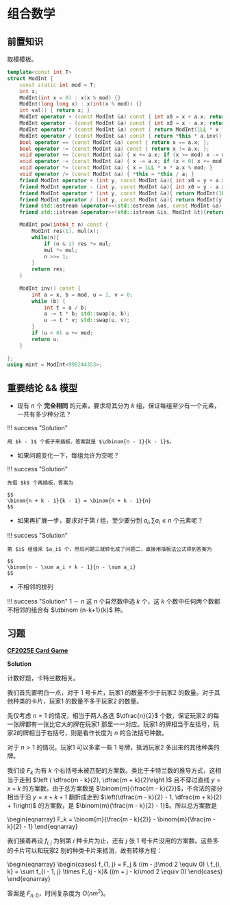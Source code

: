 # 组合数学

## 前置知识

取模模板。

```cpp
template<const int T>
struct ModInt {
    const static int mod = T;
    int x;
    ModInt(int x = 0) : x(x % mod) {}
    ModInt(long long x) : x(int(x % mod)) {} 
    int val() { return x; }
    ModInt operator + (const ModInt &a) const { int x0 = x + a.x; return ModInt(x0 < mod ? x0 : x0 - mod); }
    ModInt operator - (const ModInt &a) const { int x0 = x - a.x; return ModInt(x0 < 0 ? x0 + mod : x0); }
    ModInt operator * (const ModInt &a) const { return ModInt(1LL * x * a.x % mod); }
    ModInt operator / (const ModInt &a) const { return *this * a.inv(); }
    bool operator == (const ModInt &a) const { return x == a.x; };
    bool operator != (const ModInt &a) const { return x != a.x; };
    void operator += (const ModInt &a) { x += a.x; if (x >= mod) x -= mod; }
    void operator -= (const ModInt &a) { x -= a.x; if (x < 0) x += mod; }
    void operator *= (const ModInt &a) { x = 1LL * x * a.x % mod; }
    void operator /= (const ModInt &a) { *this = *this / a; }
    friend ModInt operator + (int y, const ModInt &a){ int x0 = y + a.x; return ModInt(x0 < mod ? x0 : x0 - mod); }
    friend ModInt operator - (int y, const ModInt &a){ int x0 = y - a.x; return ModInt(x0 < 0 ? x0 + mod : x0); }
    friend ModInt operator * (int y, const ModInt &a){ return ModInt(1LL * y * a.x % mod);}
    friend ModInt operator / (int y, const ModInt &a){ return ModInt(y) / a;}
    friend std::ostream &operator<<(std::ostream &os, const ModInt &a) { return os << a.x;}
    friend std::istream &operator>>(std::istream &is, ModInt &t){return is >> t.x;}

    ModInt pow(int64_t n) const {
        ModInt res(1), mul(x);
        while(n){
            if (n & 1) res *= mul;
            mul *= mul;
            n >>= 1;
        }
        return res;
    }
    
    ModInt inv() const {
        int a = x, b = mod, u = 1, v = 0;
        while (b) {
            int t = a / b;
            a -= t * b; std::swap(a, b);
            u -= t * v; std::swap(u, v);
        }
        if (u < 0) u += mod;
        return u;
    }
    
};
using mint = ModInt<998244353>;
```

## 重要结论 && 模型

- 现有 $n$ 个 **完全相同** 的元素，要求将其分为 $k$ 组，保证每组至少有一个元素，一共有多少种分法？

!!! success "Solution"

    用 $k - 1$ 个板子来插板，答案就是 $\dbinom{n - 1}{k - 1}$。

- 如果问题变化一下，每组允许为空呢？

!!! success "Solution"
    
    先借 $k$ 个再插板，答案为
    
    $$
    \binom{n + k - 1}{k - 1} = \binom{n + k - 1}{n}
    $$

- 如果再扩展一步，要求对于第 $i$ 组，至少要分到 $a_i,\sum a_i \le n$ 个元素呢？

!!! success "Solution"

    第 $i$ 组借来 $a_i$ 个，然后问题三就转化成了问题二，直接用插板法公式得到答案为

    $$
    \binom{n - \sum a_i + k - 1}{n - \sum a_i}
    $$

- 不相邻的排列

!!! success "Solution"
    $1 \sim n$ 这 $n$ 个自然数中选 $k$ 个，这 $k$ 个数中任何两个数都不相邻的组合有 $\dbinom {n-k+1}{k}$ 种。

## 习题

[**CF2025E Card Game**](https://codeforces.com/contest/2025/problem/E)

**Solution**

计数好题，卡特兰数相关。

我们首先要明白一点，对于 $1$ 号卡片，玩家1 的数量不少于玩家2 的数量。对于其他种类的卡片，玩家1 的数量不多于玩家2 的数量。

先仅考虑 $n = 1$ 的情况，相当于两人各选 $\dfrac{n}{2}$ 个数，保证玩家2 的每一张牌都有一张比它大的牌在玩家1 那里一一对应。玩家1 的牌相当于左括号，玩家2的牌相当于右括号，则是看作长度为 $n$ 的合法括号种数。

对于 $n > 1$ 的情况，玩家1 可以多拿一些 $1$ 号牌，抵消玩家2 多出来的其他种类的牌。

我们设 $F_k$ 为有 $k$ 个右括号未被匹配的方案数。类比于卡特兰数的推导方式，这相当于走到 $\left ( \dfrac{m - k}{2}, \dfrac{m + k}{2}\right )$ 且不穿过直线 $y = x + k$ 的方案数。由于总方案数是 $\binom{m}{\frac{m - k}{2}}$，不合法的部分相当于沿 $y = x + k + 1$ 翻折成走到 $\left(\dfrac{m - k}{2} - 1, \dfrac{m + k}{2} + 1\right)$ 的方案数，是 $\binom{m}{\frac{m - k}{2} - 1}$。所以总方案数是

\begin{eqnarray}
F_k = \binom{m}{\frac{m - k}{2}} - \binom{m}{\frac{m - k}{2} - 1}
\end{eqnarray}

我们接着再设 $f_{i, j}$ 为到第 $i$ 种卡片为止，还有 $j$ 张 $1$ 号卡片没用的方案数。这些多的卡片可以和玩家2 别的种类卡片来抵消，故有转移方程：

\begin{eqnarray}
\begin{cases}
 f_{1, j} = F_j & ((m - j)\mod 2 \equiv 0) \\
 f_{i, k} = \sum f_{i - 1, j} \times F_{j - k}& ((m + j - k)\mod 2 \equiv 0)
\end{cases}
\end{eqnarray}

答案是 $F_{n, 0}$，时间复杂度为 $O(nm^2)$。




